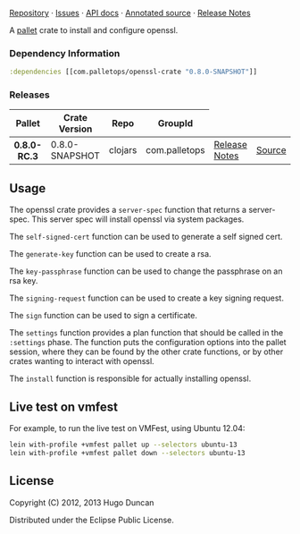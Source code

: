 [Repository](https://github.com/pallet/openssl-crate) &#xb7;
[Issues](https://github.com/pallet/openssl-crate/issues) &#xb7;
[API docs](http://palletops.com/openssl-crate/0.8/api) &#xb7;
[Annotated source](http://palletops.com/openssl-crate/0.8/annotated/uberdoc.html) &#xb7;
[Release Notes](https://github.com/pallet/openssl-crate/blob/develop/ReleaseNotes.md)

A [pallet](http://palletops.com/) crate to install and configure openssl.

### Dependency Information

```clj
:dependencies [[com.palletops/openssl-crate "0.8.0-SNAPSHOT"]]
```

### Releases

<table>
<thead>
  <tr><th>Pallet</th><th>Crate Version</th><th>Repo</th><th>GroupId</th></tr>
</thead>
<tbody>
  <tr>
    <th>0.8.0-RC.3</th>
    <td>0.8.0-SNAPSHOT</td>
    <td>clojars</td>
    <td>com.palletops</td>
    <td><a href='https://github.com/pallet/openssl-crate/blob/0.8.0-SNAPSHOT/ReleaseNotes.md'>Release Notes</a></td>
    <td><a href='https://github.com/pallet/openssl-crate/blob/0.8.0-SNAPSHOT/'>Source</a></td>
  </tr>
</tbody>
</table>

## Usage

The openssl crate provides a `server-spec` function that returns a
server-spec. This server spec will install openssl via system packages.

The `self-signed-cert` function can be used to generate a self signed cert.

The `generate-key` function can be used to create a rsa.

The `key-passphrase` function can be used to change the passphrase on an rsa key.

The `signing-request` function can be used to create a key signing request.

The `sign` function can be used to sign a certificate.

The `settings` function provides a plan function that should be called in the
`:settings` phase.  The function puts the configuration options into the pallet
session, where they can be found by the other crate functions, or by other
crates wanting to interact with openssl.

The `install` function is responsible for actually installing openssl.

## Live test on vmfest

For example, to run the live test on VMFest, using Ubuntu 12.04:

```sh
lein with-profile +vmfest pallet up --selectors ubuntu-13
lein with-profile +vmfest pallet down --selectors ubuntu-13
```

## License

Copyright (C) 2012, 2013 Hugo Duncan

Distributed under the Eclipse Public License.
